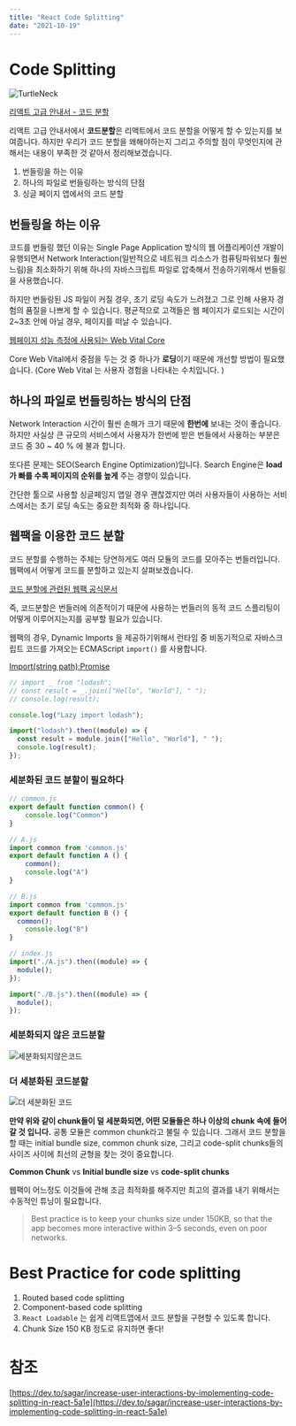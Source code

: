 ```yaml
---
title: "React Code Splitting"
date: "2021-10-19"
---
```


# Code Splitting

![TurtleNeck](https://user-images.githubusercontent.com/20085849/137941879-5b5f368e-ea38-4378-a5cb-858ef73be68c.png)

[리액트 고급 안내서 - 코드 분할](https://ko.reactjs.org/docs/code-splitting.html)

리액트 고급 안내서에서 **코드분할**은 리액트에서 코드 분할을 어떻게 할 수 있는지를 보여줍니다. 하지만 우리가 코드 분할을 왜해야하는지 그리고 주의할 점이 무엇인지에 관해서는 내용이 부족한 것 같아서 정리해보겠습니다.

1. 번들링을 하는 이유
2. 하나의 파일로 번들링하는 방식의 단점
3. 싱글 페이지 앱에서의 코드 분할

## 번들링을 하는 이유

코드를 번들링 했던 이유는 Single Page Application 방식의 웹 어플리케이션 개발이 유행되면서 Network Interaction(일반적으로 네트워크 리소스가 컴퓨팅파워보다 훨씬 느림)을 최소화하기 위해 하나의 자바스크립트 파일로 압축해서 전송하기위해서 번들링을 사용했습니다.

하지만 번들링된 JS 파일이 커질 경우, 초기 로딩 속도가 느려졌고 그로 인해 사용자 경험의 품질을 나쁘게 할 수 있습니다. 평균적으로 고객들은 웹 페이지가 로드되는 시간이 2~3초 안에 아닐 경우, 페이지를 떠날 수 있습니다.

[웹페이지 성능 측정에 사용되는 Web Vital Core](https://web.dev/i18n/ko/vitals/)

Core Web Vital에서 중점을 두는 것 중 하나가 **로딩**이기 때문에 개선할 방법이 필요했습니다. (Core Web Vital 는 사용자 경험을 나타내는 수치입니다. )

## 하나의 파일로 번들링하는 방식의 단점

Network Interaction 시간이 훨씬 손해가 크기 때문에 **한번에** 보내는 것이 좋습니다. 하지만 사실상 큰 규모의 서비스에서 사용자가 한번에 받은 번들에서 사용하는 부분은 코드 중 30 ~ 40 % 에 불과 합니다.

또다른 문제는 SEO(Search Engine Optimization)입니다. Search Engine은 **load가 빠를 수록 페이지의 순위를 높게** 주는 경향이 있습니다.

간단한 툴으로 사용할 싱글페잉지 앱일 경우 괜찮겠지만 여러 사용자들이 사용하는 서비스에서는 초기 로딩 속도는 중요한 최적화 중 하나입니다.

## 웹팩을 이용한 코드 분할

코드 분할를 수행하는 주체는 당연하게도 여러 모듈의 코드를 모아주는 번들러입니다. 웹팩에서 어떻게 코드를 분할하고 있는지 살펴보겠습니다.

[코드 분할에 관련된 웹팩 공식문서](https://webpack.kr/guides/code-splitting/)

즉, 코드분할은 번들러에 의존적이기 때문에 사용하는 번들러의 동적 코드 스플리팅이 어떻게 이루어지는지를 공부할 필요가 있습니다.

웹팩의 경우, Dynamic Imports 을 제공하기위해서 런타임 중 비동기적으로 자바스크립트 코드를 가져오는 ECMAScript `import()` 를 사용합니다.

[Import(string path):Promise](https://webpack.kr/api/module-methods/#import-1)

```js
// import _ from "lodash";
// const result = _.join(["Hello", "World"], " ");
// console.log(result);

console.log("Lazy import lodash");

import("lodash").then((module) => {
  const result = module.join(["Hello", "World"], " ");
  console.log(result);
});
```

### 세분화된 코드 분할이 필요하다

```js
// common.js
export default function common() {
	console.log("Common")
}

// A.js
import common from 'common.js'
export default function A () {
	common();
	console.log("A")
}

// B.js
import common from 'common.js'
export default function B () {
  common();
	console.log("B")
}

// index.js
import("./A.js").then((module) => {
  module();
});

import("./B.js").then((module) => {
  module();
});

```

### 세분화되지 않은 코드분할

![세분화되지않은코드](https://user-images.githubusercontent.com/20085849/138209368-1a2594c8-fc44-40ed-a14f-9c52a1e32931.png)

### 더 세분화된 코드분할

![더 세분화된 코드](https://user-images.githubusercontent.com/20085849/138209353-24a7caf6-0ffe-480f-aa73-c88d26179bdf.png)

**만약 위와 같이 chunk들이 덜 세분화되면, 어떤 모듈들은 하나 이상의 chunk 속에 들어갈 것 입니다.** 공통 모듈은 common chunk라고 불릴 수 있습니다. 그래서 코드 분할을 할 때는 initial bundle size, common chunk size, 그리고 code-split chunks들의 사이즈 사이에 최선의 균형을 찾는 것이 중요합니다.

**Common Chunk** vs **Initial bundle size** vs **code-split chunks**

웹팩이 어느정도 이것들에 관해 조금 최적화를 해주지만 최고의 결과를 내기 위해서는 수동적인 튜닝이 필요합니다.

> Best practice is to keep your chunks size under 150KB, so that the app becomes more interactive within 3–5 seconds, even on poor networks.

# Best Practice for code splitting

1. Routed based code splitting
2. Component-based code splitting
3. `React Loadable` 는 쉽게 리액트앱에서 코드 분할을 구현할 수 있도록 합니다.
4. Chunk Size 150 KB 정도로 유지하면 좋다!

# 참조

[https://dev.to/sagar/increase-user-interactions-by-implementing-code-splitting-in-react-5a1e](https://dev.to/sagar/increase-user-interactions-by-implementing-code-splitting-in-react-5a1e)

